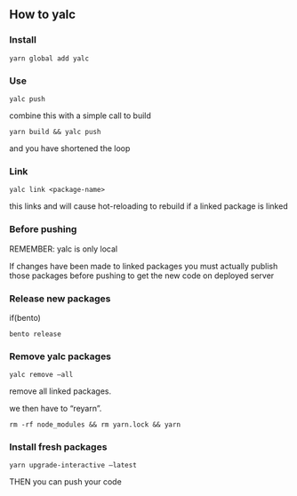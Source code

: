 ## How to yalc
### Install
`yarn global add yalc`

### Use
`yalc push`

combine this with a simple call to build

`yarn build && yalc push`

and you have shortened the loop

### Link
`yalc link <package-name>`

this links and will cause hot-reloading to rebuild if a linked package is linked

### Before pushing
REMEMBER: yalc is only local

If changes have been made to linked packages you must actually publish those packages before pushing to get the new code on deployed server

### Release new packages
if(bento)

`bento release`

### Remove yalc packages
`yalc remove –all`

remove all linked packages.

we then have to “reyarn”.

`rm -rf node_modules && rm yarn.lock && yarn`

### Install fresh packages
`yarn upgrade-interactive —latest`

THEN you can push your code

